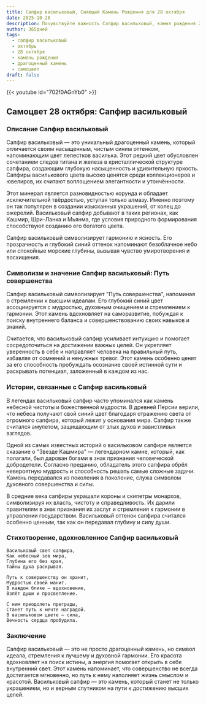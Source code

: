 ```yaml
---
title: Сапфир васильковый, Сияющий Камень Рождения для 28 октября
date: 2025-10-28
description: Почувствуйте важность Сапфир васильковый, камня рождения 28 октября, который символизирует Путь совершенства. Пусть его красота и значение осветят ваш день.
author: 365дней
tags:
  - сапфир васильковый
  - октябрь
  - 28 октября
  - камень рождения
  - драгоценный камень
  - самоцвет
draft: false
---
```


{{< youtube id="702f0AGnYb0" >}}

## Самоцвет 28 октября: Сапфир васильковый

### Описание Сапфир васильковый

Сапфир васильковый — это уникальный драгоценный камень, который отличается своим насыщенным, чистым синим оттенком, напоминающим цвет лепестков василька. Этот редкий цвет обусловлен сочетанием следов титана и железа в кристаллической структуре сапфира, создающим глубокую насыщенность и удивительную яркость. Сапфиры василькового цвета высоко ценятся среди коллекционеров и ювелиров, их считают воплощением элегантности и утончённости.

Этот минерал является разновидностью корунда и обладает исключительной твёрдостью, уступая только алмазу. Именно поэтому он так популярен в создании изысканных украшений, от колец до ожерелий. Васильковый сапфир добывают в таких регионах, как Кашмир, Шри-Ланка и Мьянма, где условия природного формирования способствуют созданию его богатого цвета.

Сапфир васильковый символизирует гармонию и ясность. Его прозрачность и глубокий синий оттенок напоминают безоблачное небо или спокойные морские глубины, вызывая чувство умиротворения и восхищения.

### Символизм и значение Сапфир васильковый: Путь совершенства

Сапфир васильковый символизирует "Путь совершенства", напоминая о стремлении к высшим идеалам. Его глубокий синий цвет ассоциируется с мудростью, духовным очищением и стремлением к гармонии. Этот камень вдохновляет на саморазвитие, побуждая к поиску внутреннего баланса и совершенствованию своих навыков и знаний.

Считается, что васильковый сапфир усиливает интуицию и помогает сосредоточиться на достижении важных целей. Он укрепляет уверенность в себе и направляет человека на правильный путь, избавляя от сомнений и ненужных тревог. Этот камень особенно ценят за его способность пробуждать осознание своей истинной сути и раскрывать потенциал, заложенный в каждом из нас.

### Истории, связанные с Сапфир васильковый

В легендах васильковый сапфир часто упоминался как камень небесной чистоты и божественной мудрости. В древней Персии верили, что небеса получают свой синий цвет благодаря отражению света от огромного сапфира, который лежит у основания мира. Сапфир также считался амулетом, защищающим от злых духов и завистливых взглядов.

Одной из самых известных историй о васильковом сапфире является сказание о "Звезде Кашмира" — легендарном камне, который, как полагали, был дарован богами в знак признания человеческой добродетели. Согласно преданию, обладатель этого сапфира обрёл невероятную мудрость и способность решать самые сложные задачи. Камень передавался из поколения в поколение, служа символом духовного совершенства и силы.

В средние века сапфиры украшали короны и скипетры монархов, символизируя их власть, чистоту и справедливость. Их дарили правителям в знак признания их заслуг и стремления к гармонии в управлении государством. Васильковый оттенок сапфира считался особенно ценным, так как он передавал глубину и силу души.

### Стихотворение, вдохновленное Сапфир васильковый

```
Васильковый свет сапфира,  
Как небесный зов мира,  
Глубина его без края,  
Тайны духа раскрывая.

Путь к совершенству он хранит,  
Мудростью своей манит.  
В каждом блике — вдохновение,  
Взлёт души и просветление.

С ним преодолеть преграды,  
Станет путь к мечте наградой.  
В васильковом цвете — сила,  
Вечность сердца пробудила.
```

### Заключение

Сапфир васильковый — это не просто драгоценный камень, но символ идеала, стремления к лучшему и духовной гармонии. Его красота вдохновляет на поиск истины, а энергия помогает открыть в себе внутренний свет. Этот камень напоминает, что совершенство не всегда достигается мгновенно, но путь к нему наполняет жизнь смыслом и красотой. Васильковый сапфир — это камень, который станет не только украшением, но и верным спутником на пути к достижению высших целей.